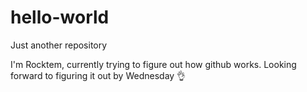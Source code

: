 # hello-world
Just another repository

I'm Rocktem, currently trying to figure out how github works. Looking forward to figuring it out by Wednesday :ok_hand:
